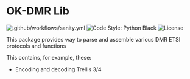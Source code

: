 # OK-DMR Lib

![.github/workflows/sanity.yml](https://github.com/OK-DMR/ok-dmrlib/workflows/Sanity/badge.svg?branch=master)
![Code Style: Python Black](https://img.shields.io/badge/code%20style-black-000000.svg)
![License](https://img.shields.io/github/license/OK-DMR/ok-dmrlib)

This package provides way to parse and assemble various DMR ETSI protocols and functions

This contains, for example, these:

  - Encoding and decoding Trellis 3/4

